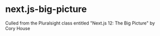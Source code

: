 # next.js-big-picture
Culled from the Pluralsight class entitled "Next.js 12: The Big Picture" by Cory House
